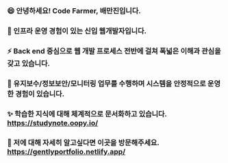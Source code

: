 ### 😄  안녕하세요! Code Farmer, 배만진입니다.
### 🌱  인프라 운영 경험이 있는 신입 웹개발자입니다.
### ⚡  Back end 중심으로 웹 개발 프로세스 전반에 걸쳐 폭넓은 이해과 관심을 갖고 있습니다.
### 👯  유지보수/정보보안/모니터링 업무를 수행하며 시스템을 안정적으로 운영한 경험이 있습니다.
### ✨  학습한 지식에 대해 체계적으로 문서화하고 있습니다. https://studynote.oopy.io/
### 💬  저에 대해 자세히 알고싶다면 이곳을 방문해주세요. https://gentlyportfolio.netlify.app/
